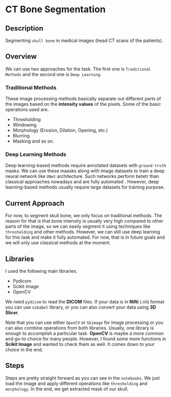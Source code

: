 # CT Bone Segmentation
## Description
Segmenting `skull bone` in medical images (head CT scans of the patients). 

## Overview
We can use two approaches for the task. The first one is `Traditional Methods` and the second one is `Deep Learning`.

### Traditional Methods
These image processing methods basically separate out different parts of the images based on the **intensity values** of the pixels.
Some of the basic operations used are.

* Thresholding
* Windowing
* Morphology (Erosion, Dilation, Opening, etc.)
* Blurring
* Masking and so on.

### Deep Learning Methods
Deep learning-based methods require annotated datasets with `ground-truth` masks. We can use these maasks along with image datasets to train a deep neural network like `UNet` architecture. Such networks perform betetr than classical approaches nowadays and are fully automated . However, deep learning-based methods usually require large datasets for training purpose.

## Current Approach
For now, to segment skull bone, we only focus on traditional methods. The reason for that is that bone intensity is usually very high compared to other parts of the image, so we can easily segment it using techniques like `thresholding` and other methods. However, we can still use deep learning for this task and make it fully automated. For now, that is in future goals and we will only use classical methods at the moment.

## Libraries
I used the following main libraries.

* Pydicom
* Scikit Image
* OpenCV

We need `pydicom` to read the **DICOM** files. If your data is in **Nifti** (.nii) format you can use `nibabel` library, or you can also convert your data using **3D Slicer**.
 
Note that you can use either `OpenCV` or `Skimage` for image processing or you can also combine operations from both libraries. Usually, one library is enough to accomplish a particular task. **OpenCV** is maybe a more common and go-to choice for many people. However, I found some more functions in **Scikit Image** and wanted to check them as well. It comes down to your choice in the end.
 
## Steps
Steps are pretty straight forward as you can see in the `notebooks`. We just load the image and apply different operations like `thresholding` and `morphology`. In the end, we get extracted mask of our skull.

